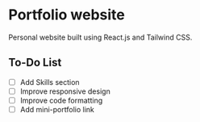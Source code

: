 # Portfolio website

Personal website built using React.js and Tailwind CSS.

## To-Do List

- [ ] Add Skills section
- [ ] Improve responsive design
- [ ] Improve code formatting
- [ ] Add mini-portfolio link